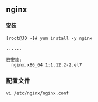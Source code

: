 ## nginx

#### 安装

```
[root@JD ~]# yum install -y nginx

......

已安装:
  nginx.x86_64 1:1.12.2-2.el7
```

### 配置文件

```
vi /etc/nginx/nginx.conf
```
